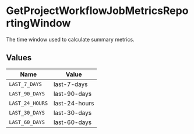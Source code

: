 # GetProjectWorkflowJobMetricsReportingWindow

The time window used to calculate summary metrics.


## Values

| Name            | Value           |
| --------------- | --------------- |
| `LAST_7_DAYS`   | last-7-days     |
| `LAST_90_DAYS`  | last-90-days    |
| `LAST_24_HOURS` | last-24-hours   |
| `LAST_30_DAYS`  | last-30-days    |
| `LAST_60_DAYS`  | last-60-days    |